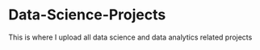 # Data-Science-Projects
This is where I upload all data science and data analytics related projects
